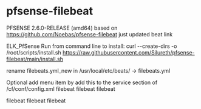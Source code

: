 # pfsense-filebeat
PFSENSE 2.6.0-RELEASE (amd64)
based on https://github.com/Noebas/pfsense-filebeat
just updated beat link


ELK_PfSense Run from command line to install:
curl --create-dirs -o /root/scripts/install.sh https://raw.githubusercontent.com/Silureth/pfsense-filebeat/main/install.sh

rename filebeats.yml_new in /usr/local/etc/beats/ -> filebeats.yml

Optional add menu item by add this to the service section of /cf/conf/config.xml
filebeat filebeat filebeat 

<service>
	<name>filebeat</name>
	<rcfile>filebeat</rcfile>
	<executable>filebeat</executable>
	<description><![CDATA[Filebeat service]]></description>
</service>
